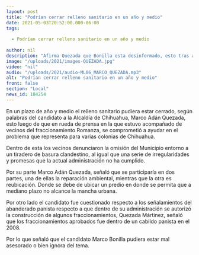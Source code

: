 ```yaml
---
layout: post
title: "Podrían cerrar relleno sanitario en un año y medio"
date: 2021-05-03T20:52:00.000-06:00
tags:
  
  - Podrían cerrar relleno sanitario en un año y medio
  
author: nil
description: "Afirma Quezada que Bonilla esta desinformado, esto tras acusarlo de que su administración autorizó construcción de fraccionamientos."
image: "/uploads/2021/images-QUEZADA.jpg"
video: "nil"
audio: "/uploads/2021/audio-ML06_MARCO_QUEZADA.mp3"
alt: "Podrían cerrar relleno sanitario en un año y medio"
front: false
section: "Local"
news_id: 184254
---
```


En un plazo de año y medio el relleno sanitario pudiera estar cerrado, según palabras del candidato a la Alcaldía de Chihuahua, Marco Adán Quezada, esto luego de que en rueda de prensa en la que estuvo acompañado de vecinos del fraccionamiento Romanza, se comprometió a ayudar en el problema que representa para varias colonias de Chihuahua.

Dentro de esta los vecinos denunciaron la omisión del Municipio entorno a un tiradero de basura clandestino, al igual que una serie de irregularidades y promesas que la actual administración no ha cumplido.

Por su parte Marco Adán Quezada, señaló que se participaría en dos partes, una de ellas la reparación ambiental, mientras que la otra es reubicación. Donde se debe de ubicar un predio en donde se permita que a mediano plazo no alcance la mancha urbana.

Por otro lado el candidato fue cuestionado respecto a los señalamientos del abanderado panista respecto a que dentro de su administración se autorizó la construcción de algunos fraccionamientos, Quezada Mártinez, señaló que los fraccionamientos aprobados fue dentro de un cabildo panista en el 2008.

Por lo que señaló que el candidato Marco Bonilla pudiera estar mal asesorado o bien ignora del tema.
